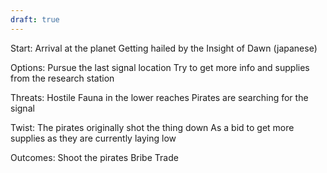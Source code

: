 ```yaml
---
draft: true
---
```


Start:
Arrival at the planet
Getting hailed by the Insight of Dawn (japanese)

Options:
Pursue the last signal location
Try to get more info and supplies from the research station

Threats:
Hostile Fauna in the lower reaches
Pirates are searching for the signal

Twist:
The pirates originally shot the thing down
As a bid to get more supplies as they are
currently laying low

Outcomes:
Shoot the pirates
Bribe
Trade
